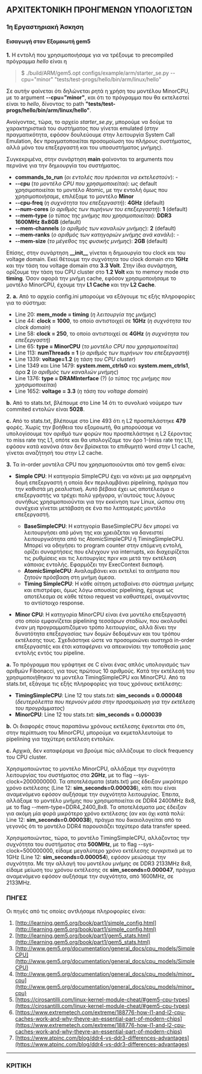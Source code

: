 ## ΑΡΧΙΤΕΚΤΟΝΙΚΗ ΠΡΟΗΓΜΕΝΩΝ ΥΠΟΛΟΓΙΣΤΩΝ

### 1η Εργαστηριακή Άσκηση
#### Εισαγωγή στον Εξομοιωτή gem5

**1.** Η εντολή που χρησιμοποιήσαμε για να τρέξουμε το precompiled πρόγραμμα _hello_ είναι η 

>$ ./build/ARM/gem5.opt configs/example/arm/starter_se.py --cpu="minor" "tests/test-progs/hello/bin/arm/linux/hello"

Σε αυτήν φαίνεται ότι δηλώνεται ρητά η χρήση του μοντέλου MinorCPU, με το argument **--cpu="minor"**, και ότι το πρόγραμμα που θα εκτελεστεί είναι το _hello_, δίνοντας το path **"tests/test-progs/hello/bin/arm/linux/hello"**.

Ανοίγοντας, τώρα, το αρχείο *starter_se.py*, μπορούμε να δούμε τα χαρακτηριστικά του συστήματος που γίνεται emulated (στην πραγματικότητα, εφόσον δουλεύουμε στην λειτουργία System Call Emulation, δεν πραγματοποιείται προσομοίωση του πλήρους συστήματος, αλλά μόνο του επεξεργαστή και του υποσυστήματος μνήμης). 

Συγκεκριμένα, στην συνάρτηση **main** φαίνονται τα arguments που περνάνε για την δημιουργία του συστήματος.

* **commands\_to\_run** (_οι εντολές που πρόκειται να εκτελεστούν_): - 
* **--cpu** (_το μοντέλο CPU που χρησιμοποιείται_): ως default χρησιμοποιείται το μοντέλο Atomic, με την εντολή όμως που χρησιμοποιήσαμε, επιλέξαμε το μοντέλο **Minor**
* **--cpu-freq** (_η συχνότητα του επεξεργαστή_): **4GHz** (default) 
* **--num-cores** (_ο αριθμός των πυρήνων του επεξεργαστή_): **1** (default)
* **--mem-type** (_ο τύπος της μνήμης που χρησιμοποιείται_): **DDR3 1600MHz 8x8GB** (default)
* **--mem-channels** (_ο αριθμός των καναλιών μνήμης_): **2** (default)
* **--mem-ranks** (_ο αριθμός των κατηγοριών μνήμης ανά κανάλι_): -
* **--mem-size** (_το μέγεθος της φυσικής μνήμης_): **2GB** (default)  

Επίσης, στην συνάρτηση **\_\_init__** γίνεται η δημιουργία του clock και του voltage domain. Εκεί θέτουμε την συχνότητα του clock domain στο **1GHz** και την τάση του voltage domain στα **3.3 Volt**.  Στην ίδια συνάρτηση, ορίζουμε την τάση του CPU cluster στο **1.2 Volt** και το memory mode στο **timing**.
Όσον αφορά την μνήμη cache, εφόσον χρησιμοποιήσαμε το μοντέλο MinorCPU, έχουμε την **L1 Cache** και την **L2 Cache**. 

**2.** **a.** Από το αρχείο config.ini μπορούμε να εξάγουμε τις εξής πληροφορίες για το σύστημα:  

* Line 20: **mem_mode = timing** (_η λειτουργία της μνήμης_)
* Line 44: **clock = 1000**, το οποίο αντιστοιχεί σε **1GHz** (_η συχνότητα του clock domain_)
* Line 58: **clock = 250**, το οποίο αντιστοιχεί σε **4GHz** (_η συχνότητα του επεξεργαστή_)
* Line 65:  **type = MinorCPU** (_το μοντέλο CPU που χρησιμοποιείται_)
* Line 113: **numThreads = 1** (_ο αριθμός των πυρήνων του επεξεργαστή_)
* Line 1339: **voltage=1.2** (_η τάση του CPU cluster_)
* Line 1349 και Line 1479:  **system.mem\_ctrls0** και **system.mem\_ctrls1**, άρα **2** (_ο αριθμός των καναλιών μνήμης_) 
* Line 1376: **type = DRAMInterface** (?) (_ο τύπος της μνήμης που χρησιμοποιείται_)
* Line 1652: **voltage = 3.3** (_η τάση του voltage domain_)

**b.** Από το stats.txt, βλέπουμε στο Line 14 ότι το συνολικό νούμερο των commited εντολών είναι **5028**.  

**c.** Από το stats.txt, βλέπουμε στο Line 493 ότι η L2 προσπελάστηκε **479** φορές. Χωρίς την βοήθεια του εξομοιωτή, θα μπορούσαμε να υπολογίσουμε τον αριθμό των φορών που προσπελάστηκε η L2 ξέροντας το miss rate της L1, οπότε και θα υπολογίζαμε τον όρο 1-(miss rate της L1), εφόσον κατά κανόνα όταν δεν βρίσκεται το επιθυμητό word στην L1 cache, γίνεται αναζήτησή του στην L2 cache.

**3.** Τα in-order μοντέλα CPU που χρησιμοποιούνται από τον gem5 είναι:

* **Simple CPU**: Η κατηγορία SimpleCPU έχει να κάνει με μια αφηρημένη δομή επεξεργαστή η οποία δεν περιλαμβάνει pipelining, πράγμα που την καθιστά μη ρεαλιστική. Αυτό βέβαια έχει ως αποτέλεσμα ο επεξεργαστής να τρέχει πολύ γρήγορα, γι'αυτούς τους λόγους συνήθως χρησιμοποιούνται για την εκκίνηση των Linux, ώσπου στη συνέχεια γίνεται μετάβαση σε ένα πιο λεπτομερές μοντέλο επεξεργαστή.  
	* **BaseSimpleCPU**: Η κατηγορία BaseSimpleCPU δεν μπορεί να λειτουργήσει από μόνη της και χρειάζεται να δανειστεί λειτουργικότητα από τις AtomicSimpleCPU ή TimingSimpleCPU. Μπορεί να οδηγήσει το program counter στην επόμενη εντολή, ορίζει συναρτήσεις που ελέγχουν για interrupts, και διαχειρίζεται τις ρυθμίσεις και τις λειτουργίες πριν και μετά την εκτέλεση κάποιας εντολής. Εφαρμόζει την ExecContext διεπαφή.
	* **AtomicSimpleCPU**: Αναλαμβάνει και εκτελεί τα αιτήματα που ζητούν πρόσβαση στη μνήμη άμεσα.
	* **Timing SimpleCPU**: Η κάθε αίτηση μεταβαίνει στο σύστημα μνήμης και επιστρέφει, όμως λόγω απουσίας pipelining, έχουμε ως αποτέλεσμα σε κάθε τέτοιο request να καθυστερεί, αναμένοντας το αντίστοιχο response.

* **Minor CPU**:  Η κατηγορία MinorCPU είναι ένα μοντέλο επεξεργαστή στο οποίο εμφανίζεται pipelining τεσσάρων σταδίων, που ακολουθεί έναν μη προγραμματιζόμενο τρόπο λειτουργίας, αλλά δίνει την δυνατότητα επεξεργασίας των δομών δεδομένων και του τρόπου εκτέλεσης τους. Σχεδιάστηκε ώστε να προσομοιώνει αυστηρά in-order επεξεργαστές και έτσι καταφέρνει να απεικονίσει την τοποθεσία μιας εντολής εντός του pipeline.

**a.** Το πρόγραμμα που γράφτηκε σε C είναι ένας απλός υπολογισμός των αριθμών Fibonacci, για τους πρώτους 10 αριθμούς. Κατά την εκτέλεσή του χρησιμοποιήθηκαν τα μοντέλα TimingSimpleCPU και MinorCPU. Από τα stats.txt, εξάγαμε τις εξής πληροφορίες για τους χρόνους εκτέλεσης:

* **TimingSimpleCPU**: Line 12 του stats.txt: **sim\_seconds = 0.000048** (_δευτερόλεπτα που περνούν μέσα στην προσομοίωση για την εκτέλεση του προγράμματος_) 
* **MinorCPU**: Line 12 του stats.txt: **sim\_seconds = 0.000039**

**b.** Οι διαφορές στους παραπάνω χρόνους εκτέλεσης έγκεινται στο ότι, στην περίπτωση του MinorCPU, μπορούμε να εκμεταλλευτούμε το pipelining για ταχύτερη εκτέλεση εντολών.

**c.** Αρχικά, δεν καταφέραμε να βρούμε πώς αλλάζουμε το clock frequency του CPU cluster.  

Χρησιμοποιώντας το μοντέλο MinorCPU, αλλάξαμε την συχνότητα λειτουργίας του συστήματος στα **2GHz**, με το flag --sys-clock=2000000000. Τα αποτελέσματα (stats.txt) μας έδειξαν μικρότερο χρόνο εκτέλεσης (Line 12: **sim\_seconds=0.000036**), κάτι που είναι αναμενόμενο εφόσον αυξήσαμε την συχνότητα λειτουργίας. Έπειτα, αλλάξαμε το μοντέλο μνήμης που χρησιμοποιείται σε DDR4 2400MHz 8x8, με το flag --mem-type=DDR4_2400_8x8. Τα αποτελέσματα μας έδειξαν για ακόμη μία φορά μικρότερο χρόνο εκτέλεσης (αν και όχι κατά πολύ: Line 12: **sim\_seconds=0.000038**), πράγμα που δικαιολογείται από το γεγονός ότι το μοντέλο DDR4 παρουσιάζει ταχύτερο data transfer speed.

Χρησιμοποιώντας, τώρα, το μοντέλο TimingSimpleCPU, αλλάζοντας την συχνότητα του συστήματος στα **500MHz**, με το flag --sys-clock=500000000, είδαμε μεγαλύτερο χρόνο εκτέλεσης συγκριτικά με το 1GHz (Line 12: **sim\_seconds=0.000054**), εφόσον μειώσαμε την συχνότητα. Με την αλλαγή του μοντέλου μνήμης σε DDR3 2133MHz 8x8, είδαμε μείωση του χρόνου εκτέλεσης σε **sim\_seconds=0.000047**, πράγμα αναμενόμενο εφόσον αυξήσαμε την συχνότητα, από 1600MHz, σε 2133MHz.

### ΠΗΓΕΣ

Οι πηγές από τις οποίες αντλήσαμε πληροφορίες είναι:

1. [http://learning.gem5.org/book/part1/simple_config.html](http://learning.gem5.org/book/part1/simple_config.html)
2. [http://learning.gem5.org/book/part1/gem5_stats.html](http://learning.gem5.org/book/part1/gem5_stats.html)
3. [http://www.gem5.org/documentation/general_docs/cpu_models/SimpleCPU](http://www.gem5.org/documentation/general_docs/cpu_models/SimpleCPU)
4. [http://www.gem5.org/documentation/general_docs/cpu_models/minor_cpu](http://www.gem5.org/documentation/general_docs/cpu_models/minor_cpu)
5. [https://cirosantilli.com/linux-kernel-module-cheat/#gem5-cpu-types](https://cirosantilli.com/linux-kernel-module-cheat/#gem5-cpu-types)
6. [https://www.extremetech.com/extreme/188776-how-l1-and-l2-cpu-caches-work-and-why-theyre-an-essential-part-of-modern-chips](https://www.extremetech.com/extreme/188776-how-l1-and-l2-cpu-caches-work-and-why-theyre-an-essential-part-of-modern-chips)
7. [https://www.atpinc.com/blog/ddr4-vs-ddr3-differences-advantages](https://www.atpinc.com/blog/ddr4-vs-ddr3-differences-advantages)

***

### ΚΡΙΤΙΚΗ
